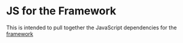 JS for the Framework
====================

This is intended to pull together the JavaScript dependencies for the [framework](https://github.com/travi/php-framework)
